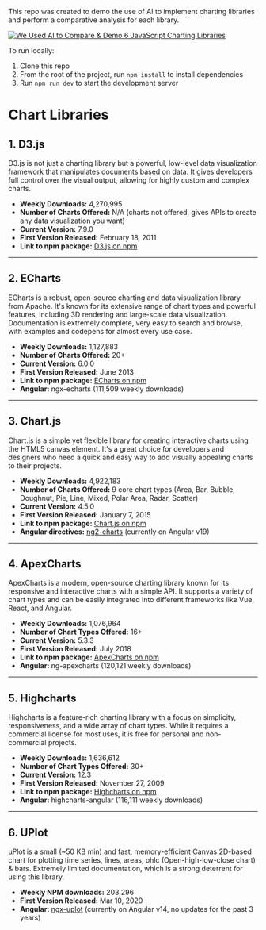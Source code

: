 This repo was created to demo the use of AI to implement charting libraries and perform a comparative analysis for each library.

[![We Used AI to Compare & Demo 6 JavaScript Charting Libraries](https://img.youtube.com/vi/iVmoBTvbwsE/0.jpg)](https://youtu.be/iVmoBTvbwsE)

To run locally:

1. Clone this repo
2. From the root of the project, run `npm install` to install dependencies
3. Run `npm run dev` to start the development server

# Chart Libraries

## 1. D3.js

D3.js is not just a charting library but a powerful, low-level data visualization framework that manipulates documents based on data. It gives developers full control over the visual output, allowing for highly custom and complex charts.

- **Weekly Downloads:** 4,270,995
- **Number of Charts Offered:** N/A (charts not offered, gives APIs to create any data visualization you want)
- **Current Version:** 7.9.0
- **First Version Released:** February 18, 2011
- **Link to npm package:** [D3.js on npm](https://www.npmjs.com/package/d3)

---

## 2. ECharts

ECharts is a robust, open-source charting and data visualization library from Apache. It's known for its extensive range of chart types and powerful features, including 3D rendering and large-scale data visualization. Documentation is extremely complete, very easy to search and browse, with examples and codepens for almost every use case.

- **Weekly Downloads:** 1,127,883
- **Number of Charts Offered:** 20+
- **Current Version:** 6.0.0
- **First Version Released:** June 2013
- **Link to npm package:** [ECharts on npm](https://www.npmjs.com/package/echarts)
- **Angular:** ngx-echarts (111,509 weekly downloads)

---

## 3. Chart.js

Chart.js is a simple yet flexible library for creating interactive charts using the HTML5 canvas element. It's a great choice for developers and designers who need a quick and easy way to add visually appealing charts to their projects.

- **Weekly Downloads:** 4,922,183
- **Number of Charts Offered:** 9 core chart types (Area, Bar, Bubble, Doughnut, Pie, Line, Mixed, Polar Area, Radar, Scatter)
- **Current Version:** 4.5.0
- **First Version Released:** January 7, 2015
- **Link to npm package:** [Chart.js on npm](https://www.npmjs.com/package/chart.js)
- **Angular directives:** [ng2-charts](https://github.com/valor-software/ng2-charts) (currently on Angular v19)

---

## 4. ApexCharts

ApexCharts is a modern, open-source charting library known for its responsive and interactive charts with a simple API. It supports a variety of chart types and can be easily integrated into different frameworks like Vue, React, and Angular.

- **Weekly Downloads:** 1,076,964
- **Number of Chart Types Offered:** 16+
- **Current Version:** 5.3.3
- **First Version Released:** July 2018
- **Link to npm package:** [ApexCharts on npm](https://www.npmjs.com/package/apexcharts)
- **Angular:** ng-apexcharts (120,121 weekly downloads)

---

## 5. Highcharts

Highcharts is a feature-rich charting library with a focus on simplicity, responsiveness, and a wide array of chart types. While it requires a commercial license for most uses, it is free for personal and non-commercial projects.

- **Weekly Downloads:** 1,636,612
- **Number of Chart Types Offered:** 30+
- **Current Version:** 12.3
- **First Version Released:** November 27, 2009
- **Link to npm package:** [Highcharts on npm](https://www.npmjs.com/package/highcharts)
- **Angular:** highcharts-angular (116,111 weekly downloads)

---

## 6. UPlot

μPlot is a small (~50 KB min) and fast, memory-efficient Canvas 2D-based chart for plotting time series, lines, areas, ohlc (Open-high-low-close chart) & bars. Extremely limited documentation, which is a strong deterrent for using this library.

- **Weekly NPM downloads:** 203,296
- **First Version Released:** Mar 10, 2020
- **Angular:** [ngx-uplot](https://github.com/thachnuida/ngx-uplot) (currently on Angular v14, no updates for the past 3 years)
